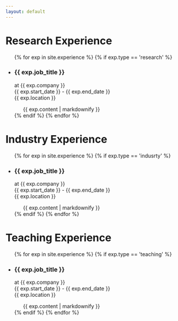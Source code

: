 ```yaml
---
layout: default
---
```

<h1> Research Experience </h1>
<ul>
  {% for exp in site.experience %}
  {% if exp.type == 'research' %}
    <li>
      <h3>{{ exp.job_title }} </h3> at {{ exp.company }} <br/>
      {{ exp.start_date }} - {{ exp.end_date }}<br/>
      {{ exp.location }} 
      <div class="exp-list"><ul>
      {{ exp.content | markdownify }}
      </ul></div>
    </li>
    {% endif %}
  {% endfor %}
</ul> 


<h1> Industry Experience</h1>
<ul>
  {% for exp in site.experience %}
  {% if exp.type == 'indusrty' %}
    <li>
      <h3> {{ exp.job_title }} </h3> at {{ exp.company }} <br/>
      {{ exp.start_date }} - {{ exp.end_date }}<br/>
      {{ exp.location }} 
      <div class="exp-list"><ul>
      {{ exp.content | markdownify }}
      </ul></div>
    </li>
    {% endif %}
  {% endfor %}
</ul> 


<h1> Teaching Experience</h1>
<ul>
  {% for exp in site.experience %}
  {% if exp.type == 'teaching' %}
    <li>
      <h3> {{ exp.job_title }} </h3> at {{ exp.company }} <br/>
      {{ exp.start_date }} - {{ exp.end_date }}<br/>
      {{ exp.location }} 
      <div class="exp-list"><ul>
      {{ exp.content | markdownify }}
      </ul></div>
    </li>
    {% endif %}
  {% endfor %}
</ul> 